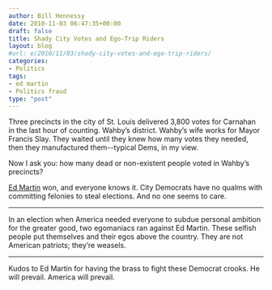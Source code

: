 ```yaml
---
author: Bill Hennessy
date: 2010-11-03 06:47:35+00:00
draft: false
title: Shady City Votes and Ego-Trip Riders
layout: blog
#url: e/2010/11/03/shady-city-votes-and-ego-trip-riders/
categories:
- Politics
tags:
- ed martin
- Politics fraud
type: "post"
---
```


Three precincts in the city of St. Louis delivered 3,800 votes for Carnahan in the last hour of counting. Wahby’s district. Wahby’s wife works for Mayor Francis Slay. They waited until they knew how many votes they needed, then they manufactured them--typical Dems, in my view.

 

Now I ask you: how many dead or non-existent people voted in Wahby’s precincts?

 

[Ed Martin](https://edmartinforcongress.com/) won, and everyone knows it. City Democrats have no qualms with committing felonies to steal elections. And no one seems to care.

 

***

 

In an election when America needed everyone to subdue personal ambition for the greater good, two egomaniacs ran against Ed Martin. These selfish people put themselves and their egos above the country. They are not American patriots; they’re weasels.

 

***

 

Kudos to Ed Martin for having the brass to fight these Democrat crooks. He will prevail. America will prevail.
